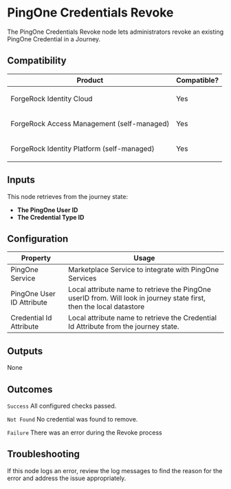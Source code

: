 # PingOne Credentials Revoke

The PingOne Credentials Revoke node lets administrators revoke an existing PingOne Credential in a Journey.

## Compatibility

<table>
  <colgroup>
    <col>
    <col>
  </colgroup>
  <thead>
  <tr>
    <th>Product</th>
    <th>Compatible?</th>
  </tr>
  </thead>
  <tbody>
  <tr>
    <td><p>ForgeRock Identity Cloud</p></td>
    <td><p><span>Yes</span></p></td>
  </tr>
  <tr>
    <td><p>ForgeRock Access Management (self-managed)</p></td>
    <td><p><span>Yes</span></p></td>
  </tr>
  <tr>
    <td><p>ForgeRock Identity Platform (self-managed)</p></td>
    <td><p><span>Yes</span></p></td>
  </tr>
  </tbody>
</table>

## Inputs

This node retrieves from the journey state:
* **The PingOne User ID**
* **The Credential Type ID**

## Configuration

<table>
  <thead>
    <th>Property</th>
    <th>Usage</th>
  </thead>
  <tbody>
    <tr>
      <td>PingOne Service</td>
      <td>Marketplace Service to integrate with PingOne Services
      </td>
    </tr>
     <tr>
      <td>PingOne User ID Attribute</td>
      <td>Local attribute name to retrieve the PingOne userID from.  Will look in journey state first, then the local datastore
</td>
    </tr>
     <tr>
      <td>Credential Id Attribute</td>
      <td>Local attribute name to retrieve the Credential Id Attribute from the journey state.
</td>
    </tr>

  </tbody>
</table>

## Outputs

None

## Outcomes

`Success`
All configured checks passed.

`Not Found`
No credential was found to remove.

`Failure`
There was an error during the Revoke process

## Troubleshooting

If this node logs an error, review the log messages to find the reason for the error and address the issue
appropriately.

